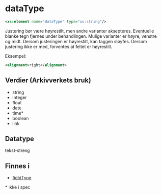 # dataType

```xml
<xs:element name="dataType" type="xs:string"/>
```

Justering bør være høyrestilt, men andre varianter aksepteres. Eventuelle blanke tegn fjernes under behandlingen. Mulige varianter er høyre, venstre og midt. Dersom justeringen er høyrestilt, kan taggen sløyfes. Dersom justering ikke er med, forventes at feltet er høyrestilt.

Eksempel:
```xml
<alignment>right</alignment> 
```

## Verdier (Arkivverkets bruk)
* string
* integer
* float
* date
* time\*
* boolean
* link

## Datatype
tekst-streng

## Finnes i
* [fieldType](fieldType.md)

\* Ikke i spec
